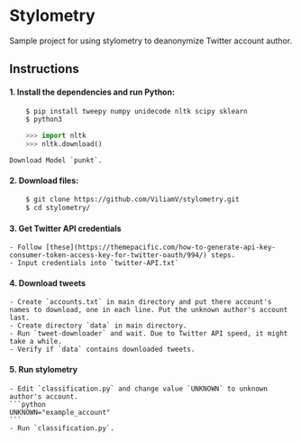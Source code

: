 # Stylometry
Sample project for using stylometry to deanonymize Twitter account author.

## Instructions
#### 1. Install the dependencies and run Python:
```bash
    $ pip install tweepy numpy unidecode nltk scipy sklearn
    $ python3
```
```python
    >>> import nltk
    >>> nltk.download()
```
    Download Model `punkt`.
#### 2. Download files:
```bash
    $ git clone https://github.com/ViliamV/stylometry.git
    $ cd stylometry/
```
#### 3. Get Twitter API credentials
    - Follow [these](https://themepacific.com/how-to-generate-api-key-consumer-token-access-key-for-twitter-oauth/994/) steps.
    - Input credentials into `twitter-API.txt`
#### 4. Download tweets
    - Create `accounts.txt` in main directory and put there account's names to download, one in each line. Put the unknown author's account last.
    - Create directory `data` in main directory.
    - Run `tweet-downloader` and wait. Due to Twitter API speed, it might take a while.
    - Verify if `data` contains downloaded tweets.
#### 5. Run stylometry
    - Edit `classification.py` and change value `UNKNOWN` to unknown author's account.
    ```python
    UNKNOWN="example_account"
    ```
    - Run `classification.py`.
